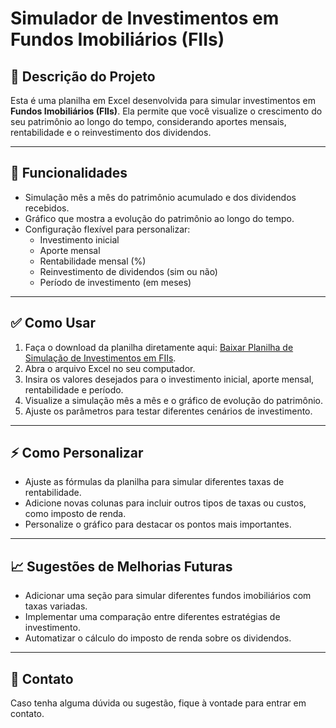 # Simulador de Investimentos em Fundos Imobiliários (FIIs)

## 📌 Descrição do Projeto
Esta é uma planilha em Excel desenvolvida para simular investimentos em **Fundos Imobiliários (FIIs)**. Ela permite que você visualize o crescimento do seu patrimônio ao longo do tempo, considerando aportes mensais, rentabilidade e o reinvestimento dos dividendos.

---

## 🚀 Funcionalidades
- Simulação mês a mês do patrimônio acumulado e dos dividendos recebidos.
- Gráfico que mostra a evolução do patrimônio ao longo do tempo.
- Configuração flexível para personalizar:
  - Investimento inicial
  - Aporte mensal
  - Rentabilidade mensal (%)
  - Reinvestimento de dividendos (sim ou não)
  - Período de investimento (em meses)

---

## ✅ Como Usar
1. Faça o download da planilha diretamente aqui: [Baixar Planilha de Simulação de Investimentos em FIIs](https://github.com/larissavitoriab/simulador-investimentos-fiis/blob/86e6cab5469664f7424c4723dc7e2ebfe62cae05/Simulac%CC%A7a%CC%83o%20investimento%20-%20Larissa.xlsx).
2. Abra o arquivo Excel no seu computador.
3. Insira os valores desejados para o investimento inicial, aporte mensal, rentabilidade e período.
4. Visualize a simulação mês a mês e o gráfico de evolução do patrimônio.
5. Ajuste os parâmetros para testar diferentes cenários de investimento.

---

## ⚡ Como Personalizar
- Ajuste as fórmulas da planilha para simular diferentes taxas de rentabilidade.
- Adicione novas colunas para incluir outros tipos de taxas ou custos, como imposto de renda.
- Personalize o gráfico para destacar os pontos mais importantes.

---

## 📈 Sugestões de Melhorias Futuras
- Adicionar uma seção para simular diferentes fundos imobiliários com taxas variadas.
- Implementar uma comparação entre diferentes estratégias de investimento.
- Automatizar o cálculo do imposto de renda sobre os dividendos.

---

## 📩 Contato
Caso tenha alguma dúvida ou sugestão, fique à vontade para entrar em contato.
